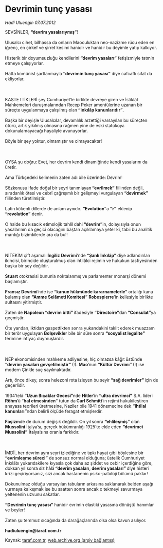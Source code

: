 # Devrimin tunç yasası

*Hadi Uluengin 07.07.2012*

<div class="yazi"><p>SEVSİNLER, <strong>“devrim yasalarıymış”</strong>!<br/><br/>Ulusalcı cihet, bilhassa da onların Maoculuktan neo-nazizme rücu eden en iğrenç, en çirkef ve şirret kesimi hanidir ve hanidir bu deyimle yatıp kalkıyor.<br/><br/>Histerik bir doyumsuzluğu kendilerini<strong> “devrim yasaları”</strong> fetişizmiyle tatmin etmeye çalışıyorlar.<br/><br/>Hatta komünist şartlanmayla<strong> “devrimin tunç yasası”</strong> diye cafcaflı sıfat da ekliyorlar.<br/><br/><br/><br/>KASTETTİKLERİ şey Cumhuriyet’le birlikte devreye giren ve İstiklâl Mahkemeleri duruşmalarından Recep Peker amentülerine uzanan bir süreçte uygulanmaya çalışılmış olan<strong> “inkılâp kanunlarıdır”</strong>.<br/><br/>Başka bir deyişle Ulusalcılar, devamlılık arzettiği varsayılan bu süreçten ötürü, artık yıkılmış olmasına rağmen yine de eski statükoya dokunulamayacağı hayaliyle avunuyorlar.<br/><br/>Böyle bir şey yoktur, olmamıştır ve olmayacaktır!<br/><br/><br/><br/>OYSA şu doğru: Evet, her devrim kendi dinamiğinde kendi yasalarını da üretir.<br/><br/>Ama Türkçedeki kelimenin zaten adı bile üzerinde: Devrim!<br/><br/>Sözkonusu ifade doğal bir seyri tanımlayan<strong> “evrilmek”</strong> fiilinden değil, sıradanlık ötesi ve cebrî çağrışımlı bir gelişmeyi vurgulayan <strong>“devirmek”</strong> fiilinden türetilmiştir.<br/><br/>Latin kökenli dillerde de anlam aynıdır. <strong>“Evolution”</strong>a <strong>“r”</strong> eklenip <strong>“revolution”</strong> denir.<br/><br/>O halde bu kısacık etimolojik tahlil dahi<strong> “devrim”</strong>in, dolayısıyla onun yasalarının da geçici olacağını baştan açıklamaya yeter ki, tabii bu analitik mantığı bizimkilerde ara da bul!<br/><br/><br/><br/>NİTEKİM çift aşamalı<strong> İngiliz Devrimi</strong>’nde <strong>“Şanlı İnkılâp” </strong>diye adlandırılan ikincisi, birincide oluşturulmuş olan ihtilâlci rejimin ve hukukun tasfiyesinden başka bir şey değildir.<br/><br/><strong>Stuart</strong> otokrasisi bununla noktalanmış ve parlamenter monarşi dönemi başlamıştır.<br/><br/><strong>Fransız Devrimi</strong>’nde ise <strong>“kanun hükmünde kararnamelerle”</strong> ortalığı kana bulamış olan <strong>“Amme Selâmeti Komitesi”</strong> <strong>Robespierre</strong>’in kellesiyle birlikte sultasını yitirmiştir. <br/><br/>Zaten de <strong>Napoleon “devrim bitti” </strong>ifadesiyle <strong>“Directoire”</strong>dan<strong> “Consulat”</strong>ya geçmiştir.<br/><br/>Öte yandan, iktidarı gaspettikten sonra yukarıdakini taklit ederek muazzam bir terör uygulayan <strong>Bolşevikler</strong> bile bir süre sonra <strong>“sosyalist legalite” </strong>terimine ihtiyaç duymuşlardır.<br/><br/><br/><br/>NEP ekonomisinden mahkeme adliyesine, hiç olmazsa kâğıt üstünde <strong>“devrim yasaları gevşetilmiştir”</strong> (!). <strong>Mao</strong>’nun <strong>“Kültür Devrimi” </strong>(!) ise modern Çin’de suç sayılmaktadır.<br/><br/>Artı, önce dikey, sonra helezoni rota izleyen bu seyir <strong>“sağ devrimler” </strong>için de geçerlidir.<br/><br/>1934’teki <strong>“Uzun Bıçaklar Gecesi”</strong>nde <strong>Hitler</strong>’in <strong>“ultra devrimci”</strong> S.A. lideri<strong> Röhm</strong>’ü<strong> “hal etmesinden”</strong> tutun da<strong> Carl Schmitt</strong>’in rejimi hukukileştiren anayasa teorileri üretmesine, Naziler bile 1941 dönemecine dek <strong>“ihtilal kanunları”</strong>ndan belirli ölçüde feragat etmişlerdir.<br/><br/><strong>Faşizm</strong>de de durum değişik değildir. On yıl sonra <strong>“ehlileşmiş”</strong> olan <strong>Mussolini</strong> İtalya’sı, gerçek hükümranlığı 1925’te elde eden <strong>“devrimci Mussolini”</strong> İtalya’sına oranla farklıdır.<br/><br/><br/><br/>İMDİİ, her devrim aynı seyri izlediğine ve tıpkı hayat gibi böylesine bir <strong>“evrimleşme süreci”</strong> de sonsuz normal olduğuna; üstelik Cumhuriyet İnkılâbı yukarıdakilere kıyasla çok daha az şiddet ve cebir içerdiğine göre, doksan yıl sonra siz hâlâ<strong> “devrim yasaları, devrim yasaları”</strong> diye histeri krizi geçiriyorsanız, sizi ancak hastanenin psiko-patoloji bölümü paklar!<br/><br/>Dokunulmaz olduğu varsayılan tabuların arkasına saklanarak belden aşağı vurmaya kalkışmak ise bu saatten sonra ancak o tekmeyi savurmaya yeltenenin uzvunu sakatlar.<br/><br/><strong>“Devrimin tunç yasası”</strong> hanidir evrimin elastikî yasasına dönüştü hanımlar ve beyler!<br/><br/>Zaten şu temmuz sıcağında da darağaçlarında olsa olsa kavun asılıyor.<br/><br/><b>hadiuluengin@taraf.com.tr</b></p>
</div>

Kaynak: [taraf.com.tr](m), [web.archive.org (arşiv bağlantısı)](http://web.archive.org/web/20131205091055/http://taraf.com.tr:80/hadi-uluengin/makale-devrimin-tunc-yasasi.htm)
